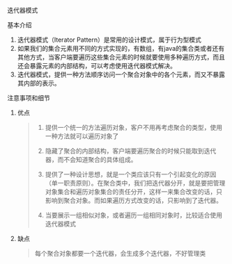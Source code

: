 迭代器模式

基本介绍

1. 迭代器模式（Iterator Pattern）是常用的设计模式，属于行为型模式
2. 如果我们的集合元素用不同的方式实现的，有数组，有java的集合类或者还有其他方式，当客户端要遍历这些集合元素的时候就要使用多种遍历方式，而且还会暴露元素的内部结构，可以考虑使用迭代器模式解决。
3. 迭代器模式，提供一种方法顺序访问一个聚合对象中的各个元素，而又不暴露其内部的表示。



注意事项和细节

1. 优点

   > 1. 提供一个统一的方法遍历对象，客户不用再考虑聚合的类型，使用一种方法就可以遍历对象了
   >
   > 2. 隐藏了聚合的内部结构，客户端要遍历聚合的时候只能取到迭代器，而不会知道聚合的具体组成。
   > 3. 提供了一种设计思想，就是一个类应该只有一个引起变化的原因（单一职责原则）。在聚合类中，我们把迭代器分开，就是要把管理对象集合和遍历对象集合的责任分开，这样一来集合改变的话，只影响到聚合对象。而如果遍历方式改变的话，只影响到了迭代器。
   > 4. 当要展示一组相似对象，或者遍历一组相同对象时，比较适合使用迭代器模式

2. 缺点

   > 每个聚合对象都要一个迭代器，会生成多个迭代器，不好管理类

